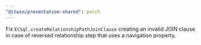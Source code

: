 ```yaml
---
"@itwin/presentation-shared": patch
---
```


Fix `ECSql.createRelationshipPathJoinClause` creating an invalid JOIN clause in case of reversed relationship step that uses a navigation property.
